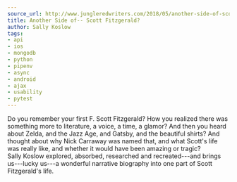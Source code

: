 ```yaml
---
source_url: http://www.jungleredwriters.com/2018/05/another-side-of-scott-fitzgerald.html
title: Another Side of-- Scott Fitzgerald?
author: Sally Koslow
tags:
- api
- ios
- mongodb
- python
- pipenv
- async
- android
- ajax
- usability
- pytest
---
```


Do you remember your first F. Scott Fitzgerald? How you realized there was something more to literature, a voice, a time, a glamor? And then you heard about Zelda, and the Jazz Age, and Gatsby, and the beautiful shirts? And thought about why Nick Carraway was named that, and what Scott's life was really like, and whether it would have been amazing or tragic?\
Sally Koslow explored, absorbed, researched and recreated---and brings us---lucky us---a wonderful narrative biography into one part of Scott Fitzgerald's life.
